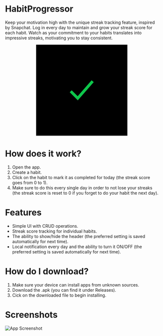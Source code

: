 # HabitProgressor
Keep your motivation high with the unique streak tracking feature, inspired by Snapchat. Log in every day to maintain and grow your streak score for each habit. Watch as your commitment to your habits translates into impressive streaks, motivating you to stay consistent.

<p align="center">
  <img src="assets/icon.png" alt="Alt Text" width="300"/>
</p>

# How does it work?
1. Open the app.
2. Create a habit.
3. Click on the habit to mark it as completed for today (the streak score goes from 0 to 1).
4. Make sure to do this every single day in order to not lose your streaks (the streak score is reset to 0 if you forget to do your habit the next day).

# Features
- Simple UI with CRUD operations.
- Streak score tracking for individual habits.
- The ability to show/hide the header (the preferred setting is saved automatically for next time).
- Local notification every day and the ability to turn it ON/OFF (the preferred setting is saved automatically for next time).

# How do I download?
1. Make sure your device can install apps from unknown sources.
2. Download the .apk (you can find it under Releases).
3. Cick on the downloaded file to begin installing.

# Screenshots
<img src="https://user-images.githubusercontent.com/75580734/281839185-f6f035ae-6ee8-4fed-81c3-0f6544483d98.jpg" alt="App Screenshot" height="500"/>
